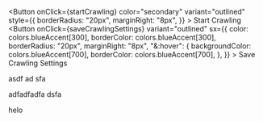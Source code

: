 <Button
onClick={startCrawling}
color="secondary"
variant="outlined"
style={{
  borderRadius: "20px",
  marginRight: "8px",
}} >
Start Crawling
</Button>
<Button
onClick={saveCrawlingSettings}
variant="outlined"
sx={{
  color: colors.blueAccent[300],
  borderColor: colors.blueAccent[300],
  borderRadius: "20px",
  marginRight: "8px",
  "&:hover": {
    backgroundColor: colors.blueAccent[700],
    borderColor: colors.blueAccent[700],
  },
}} >
Save Crawling Settings
</Button>

asdf
ad
sfa

adfadfadfa
dsfa






helo
















